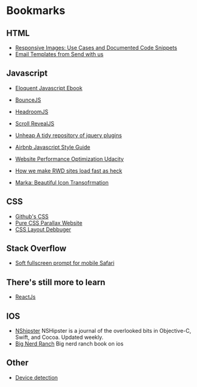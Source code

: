 <h1>Bookmarks</h1>

## HTML
* [Responsive Images: Use Cases and Documented Code Snippets](http://dev.opera.com/articles/responsive-images/)
* [Email Templates from Send with us](https://www.sendwithus.com/resources/templates)


## Javascript
* [Eloquent Javascript Ebook](http://eloquentjavascript.net/)
* [BounceJS](http://bouncejs.com/)
* [HeadroomJS](https://github.com/WickyNilliams/headroom.js)
* [Scroll RevealJS](https://github.com/julianlloyd/scrollReveal.js)
* [Unheap A tidy repository of jquery plugins](http://www.unheap.com/)
* [Airbnb Javascript Style Guide](https://github.com/airbnb/javascript)
* [Website Performance Optimization Udacity](https://www.udacity.com/course/ud884)
* [How we make RWD sites load fast as heck](http://filamentgroup.com/lab/performance-rwd.html)

* [Marka: Beautiful Icon Transofrmation](http://fian.my.id/marka/)

## CSS
* [Github's CSS](http://markdotto.com/2014/07/23/githubs-css/)
* [Pure CSS Parallax Website](http://blog.keithclark.co.uk/pure-css-parallax-websites/)
* [CSS Layout Debbuger](https://gist.github.com/addyosmani/fd3999ea7fce242756b1)
## Stack Overflow
* [Soft fullscreen prompt for mobile Safari](https://gist.github.com/bitinn/1700068a276fb29740a7)

## There's still more to learn
* [ReactJs](http://facebook.github.io/react/docs/getting-started.html)

## IOS
* [NShipster](http://nshipster.com/) NSHipster is a journal of the overlooked bits in Objective-C, Swift, and Cocoa. Updated weekly.
* [Big Nerd Ranch](http://www.bignerdranch.com/we-write/ios-programming.html) Big nerd ranch book on ios

## Other
* [Device detection](http://www.smashingmagazine.com/2014/07/01/server-side-device-detection-with-javascript/?utm_source=javascriptweekly&utm_medium=email)
